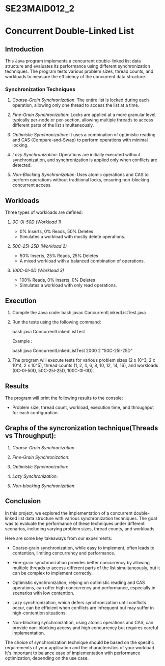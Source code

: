 # SE23MAID012_2
# Concurrent Double-Linked List

## Introduction

This Java program implements a concurrent double-linked list data structure and evaluates its performance using different synchronization techniques. The program tests various problem sizes, thread counts, and workloads to measure the efficiency of the concurrent data structure.

### Synchronization Techniques

1. *Coarse-Grain Synchronization*: The entire list is locked during each operation, allowing only one thread to access the list at a time.

2. *Fine-Grain Synchronization*: Locks are applied at a more granular level, typically per-node or per-section, allowing multiple threads to access different parts of the list simultaneously.

3. *Optimistic Synchronization*: It uses a combination of optimistic reading and CAS (Compare-and-Swap) to perform operations with minimal locking.

4. *Lazy Synchronization*: Operations are initially executed without synchronization, and synchronization is applied only when conflicts are detected.

5. *Non-Blocking Synchronization*: Uses atomic operations and CAS to perform operations without traditional locks, ensuring non-blocking concurrent access.

## Workloads

Three types of workloads are defined:

1. *0C-0I-50D (Workload 1)*
   - 0% Inserts, 0% Reads, 50% Deletes
   - Simulates a workload with mostly delete operations.

2. *50C-25I-25D (Workload 2)*
   - 50% Inserts, 25% Reads, 25% Deletes
   - A mixed workload with a balanced combination of operations.

3. *100C-0I-0D (Workload 3)*
   - 100% Reads, 0% Inserts, 0% Deletes
   - Simulates a workload with only read operations.

## Execution

1. Compile the Java code:
   bash
    javac ConcurrentLinkedListTest.java
   

2. Run the tests using the following command:

   bash
    java ConcurrentLinkedListTest <problemSize> <numThreads> <workload>
   

   Example : 

   bash
    java ConcurrentLinkedListTest 2000 2 "50C-25I-25D"
   

3. The program will execute tests for various problem sizes (2 x 10^3, 2 x 10^4, 2 x 10^5), thread counts (1, 2, 4, 6, 8, 10, 12, 14, 16), and workloads (0C-0I-50D, 50C-25I-25D, 100C-0I-0D).

## Results

The program will print the following results to the console:

- Problem size, thread count, workload, execution time, and throughput for each configuration.

## Graphs of the syncronization technique(Threads vs Throughput):

1. *Coarse-Grain Synchronization*:
   
   

2. *Fine-Grain Synchronization*:
	


3. *Optimistic Synchronization*:
   


5. *Lazy Synchronization*:
   


7. *Non-blocking Synchronization*:
   
   

## Conclusion

In this project, we explored the implementation of a concurrent double-linked list data structure with various synchronization techniques. The goal was to evaluate the performance of these techniques under different scenarios, including varying problem sizes, thread counts, and workloads.

Here are some key takeaways from our experiments:

- Coarse-grain synchronization, while easy to implement, often leads to contention, limiting concurrency and performance.

- Fine-grain synchronization provides better concurrency by allowing multiple threads to access different parts of the list simultaneously, but it can be complex to implement correctly.

- Optimistic synchronization, relying on optimistic reading and CAS operations, can offer high concurrency and performance, especially in scenarios with low contention.

- Lazy synchronization, which defers synchronization until conflicts occur, can be efficient when conflicts are infrequent but may suffer in high-contention situations.

- Non-blocking synchronization, using atomic operations and CAS, can provide non-blocking access and high concurrency but requires careful implementation.

The choice of synchronization technique should be based on the specific requirements of your application and the characteristics of your workload. It's important to balance ease of implementation with performance optimization, depending on the use case.
